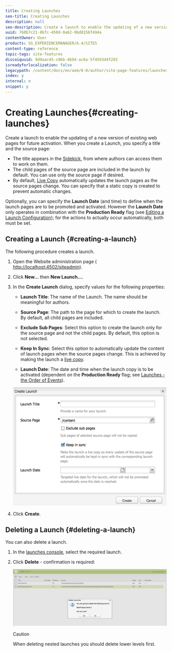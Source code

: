 ```yaml
---
title: Creating Launches
seo-title: Creating Launches
description: null
seo-description: Create a launch to enable the updating of a new version of existing web pages for future activation. When you create a Launch, you specify a title and the source page.
uuid: 760b7c21-8bfc-450d-9a62-9bd8156f494a
contentOwner: User
products: SG_EXPERIENCEMANAGER/6.4/SITES
content-type: reference
topic-tags: site-features
discoiquuid: 9d9aac45-c06b-4b94-ac6a-5f4593d4f283
isreadyforlocalization: false
legacypath: /content/docs/en/aem/6-0/author/site-page-features/launches
index: y
internal: n
snippet: y
---
```


# Creating Launches{#creating-launches}

<!-- 

Comment Type: remark
Last Modified By: unknown unknown (ims-author-57F1056A4CD116590A746C15@AdobeID)
Last Modified Date: 2017-12-06T04:44:08.035-0500

<p>6.2</p> 
<ul> 
 <li>create from multiple roots</li> 
 <li>clone a launch from the console 
  <ul> 
   <li>os there any connection between the clone and the original launch?<br /> </li> 
  </ul> </li> 
</ul>

 -->

Create a launch to enable the updating of a new version of existing web pages for future activation. When you create a Launch, you specify a title and the source page:

* The title appears in the [Sidekick](../../classic-ui-authoring/using/author-env-basic-handling.md#sidekick), from where authors can access them to work on them.
* The child pages of the source page are included in the launch by default. You can use only the source page if desired. 
* By default, [Live Copy](../../administering/using/msm.md) automatically updates the launch pages as the source pages change. You can specify that a static copy is created to prevent automatic changes.

Optionally, you can specify the **Launch Date** (and time) to define when the launch pages are to be promoted and activated. However the **Launch Date** only operates in combination with the **Production Ready** flag (see [Editing a Launch Configuration](../../classic-ui-authoring/using/classic-launches-editing.md#editingalaunchconfiguration)); for the actions to actually occur automatically, both must be set.

## Creating a Launch {#creating-a-launch}

The following procedure creates a launch.

1. Open the Website administration page ( [http://localhost:4502/siteadmin](http://localhost:4502/siteadmin)). 
1. Click **New...** then **New Launch...**.
1. In the **Create Launch** dialog, specify values for the following properties:

    * **Launch Title**: The name of the Launch. The name should be meaningful for authors.
    * **Source Page**: The path to the page for which to create the launch. By default, all child pages are included.
    * **Exclude Sub Pages**: Select this option to create the launch only for the source page and not the child pages. By default, this option is not selected.
    * **Keep In Sync**: Select this option to automatically update the content of launch pages when the source pages change. This is achieved by making the launch a [live copy](../../administering/using/msm.md).
    
    * **Launch Date**: The date and time when the launch copy is to be activated (dependent on the **Production Ready** flag; see [Launches - the Order of Events](../../authoring/using/launches.md#main-pars-title-6)).

   ![](assets/chlimage_1-111.png)

1. Click **Create**.

## Deleting a Launch {#deleting-a-launch}

You can also delete a launch.

1. In the [launches console](../../classic-ui-authoring/using/classic-launches.md), select the required launch.
1. Click **Delete** - confirmation is required:

   ![](assets/chlimage_1-112.png)

   >[!CAUTION]
   >
   >When deleting nested launches you should delete lower levels first.

